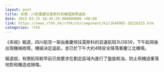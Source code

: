 ```yaml
---
layout: post
title: 央視：川航重慶往莫斯科貨機因故障返航
date: 2022-03-25 16:45:29.000000000 +08:00
link: https://news.rthk.hk/rthk/ch/component/k2/1640905-20220325.htm
categories: rthk
---
```


《央視》報道，四川航空一架由重慶飛往莫斯科的貨運航班3U3839，下午起飛後出現機械故障，機組決定返航，並已於下午大約4時安全降落重慶江北機場。

報道說，有關航班較早前已按要求在劃定區域內進行了盤旋耗油，防止飛機過重落地對飛機造成損傷。
